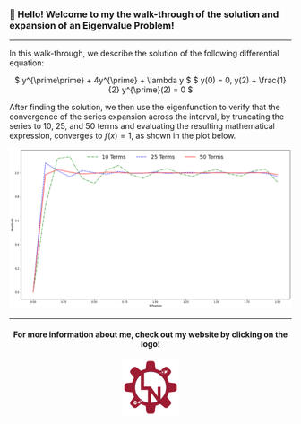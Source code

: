 ### 👋 Hello! Welcome to my the walk-through of the solution and expansion of an Eigenvalue Problem! 

---

In this walk-through, we describe the solution of the following differential equation:

<center>

$ y^{\prime\prime} + 4y^{\prime} + \lambda y  $
$ y(0) = 0, y(2) + \frac{1}{2} y^{\prime}(2) = 0 $

</center>

After finding the solution, we then use the eigenfunction to verify that the convergence of the series expansion across the interval, by truncating the series to 10, 25, and 50 terms and evaluating the resulting mathematical expression, converges to $f(x) = 1$, as shown in the plot below.

[<img src="./Plot.png" width="1000">]()

---

<center> 

#### For more information about me, check out my website by clicking on the logo!

[<img src="./LiamNesterLogo.png" width="100">](https://liamnester.github.io/)